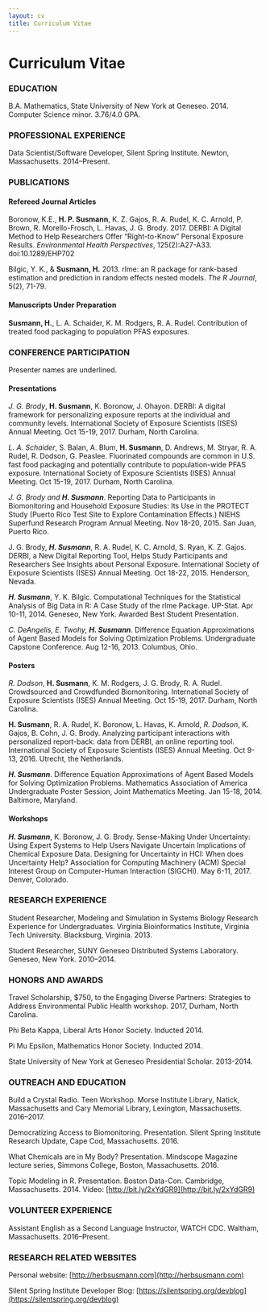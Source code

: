 ```yaml
---
layout: cv
title: Curriculum Vitae
---
```


# Curriculum Vitae

### EDUCATION

B.A. Mathematics, State University of New York at Geneseo. 2014. Computer Science minor. 3.76/4.0 GPA. 

### PROFESSIONAL EXPERIENCE

Data Scientist/Software Developer, Silent Spring Institute. Newton, Massachusetts. 2014–Present.

### PUBLICATIONS

#### Refereed Journal Articles
Boronow, K.E., **H. P. Susmann**, K. Z. Gajos, R. A. Rudel, K. C. Arnold, P. Brown, R. Morello-Frosch, L. Havas, J. G. Brody. 2017. DERBI: A Digital Method to Help Researchers Offer “Right-to-Know” Personal Exposure Results. <i>Environmental Health Perspectives</i>, 125(2):A27-A33. doi:10.1289/EHP702

Bilgic, Y. K., & **Susmann, H.** 2013. rlme: an R package for rank-based estimation and prediction in random effects nested models. <i>The R Journal</i>, 5(2), 71-79.

#### Manuscripts Under Preparation
**Susmann, H.**, L. A. Schaider, K. M. Rodgers, R. A. Rudel. Contribution of treated food packaging to population PFAS exposures.

### CONFERENCE PARTICIPATION
Presenter names are underlined.

#### Presentations
_J. G. Brody_, **H. Susmann**, K. Boronow, J. Ohayon. DERBI: A digital framework for personalizing exposure reports at the individual and community levels. International Society of Exposure Scientists (ISES) Annual Meeting. Oct 15-19, 2017. Durham, North Carolina.

_L. A. Schaider_, S. Balan, A. Blum, **H. Susmann**, D. Andrews, M. Stryar, R. A. Rudel, R. Dodson, G. Peaslee. Fluorinated compounds are common in U.S. fast food packaging and potentially contribute to population-wide PFAS exposure. International Society of Exposure Scientists (ISES) Annual Meeting. Oct 15-19, 2017. Durham, North Carolina.

_J. G. Brody and **H. Susmann**_. Reporting Data to Participants in Biomonitoring and Household Exposure Studies: Its Use in the PROTECT Study (Puerto Rico Test Site to Explore Contamination Effects.) NIEHS Superfund Research Program Annual Meeting. Nov 18-20, 2015. San Juan, Puerto Rico.

J. G. Brody, _**H. Susmann**_, R. A. Rudel, K. C. Arnold, S. Ryan, K. Z. Gajos. DERBI, a New Digital Reporting Tool, Helps Study Participants and Researchers See Insights about Personal Exposure. International Society of Exposure Scientists (ISES) Annual Meeting. Oct 18-22, 2015. Henderson, Nevada.

_**H. Susmann**_, Y. K. Bilgic. Computational Techniques for the Statistical Analysis of Big Data in R: A Case Study of the rlme Package. UP-Stat. Apr 10-11, 2014. Geneseo, New York. Awarded Best Student Presentation.

_C. DeAngelis, E. Twohy, **H. Susmann**_. Difference Equation Approximations of Agent Based Models for Solving Optimization Problems. Undergraduate Capstone Conference. Aug 12-16, 2013. Columbus, Ohio. 

#### Posters
_R. Dodson_, **H. Susmann**, K. M. Rodgers, J. G. Brody, R. A. Rudel. Crowdsourced and Crowdfunded Biomonitoring. International Society of Exposure Scientists (ISES) Annual Meeting. Oct 15-19, 2017. Durham, North Carolina.

**H. Susmann**, R. A. Rudel, K. Boronow, L. Havas, K. Arnold, _R. Dodson_, K. Gajos, B. Cohn, J. G. Brody. Analyzing participant interactions with personalized report-back: data from DERBI, an online reporting tool. International Society of Exposure Scientists (ISES) Annual Meeting. Oct 9-13, 2016. Utrecht, the Netherlands.

_**H. Susmann**_. Difference Equation Approximations of Agent Based Models for Solving Optimization Problems. Mathematics Association of America Undergraduate Poster Session, Joint Mathematics Meeting. Jan 15-18, 2014. Baltimore, Maryland.

#### Workshops
_**H. Susmann**_, K. Boronow, J. G. Brody. Sense-Making Under Uncertainty: Using Expert Systems to Help Users Navigate Uncertain Implications of Chemical Exposure Data. Designing for Uncertainty in HCI: When does Uncertainty Help? Association for Computing Machinery (ACM) Special Interest Group on Computer-Human Interaction (SIGCHI). May 6-11, 2017. Denver, Colorado.

### RESEARCH EXPERIENCE

Student Researcher, Modeling and Simulation in Systems Biology Research Experience for Undergraduates. Virginia Bioinformatics Institute, Virginia Tech University. Blacksburg, Virginia. 2013.

Student Researcher, SUNY Geneseo Distributed Systems Laboratory. Geneseo, New York. 2010–2014.

### HONORS AND AWARDS

Travel Scholarship, $750, to the Engaging Diverse Partners: Strategies to Address Environmental Public Health workshop. 2017, Durham, North Carolina.

Phi Beta Kappa, Liberal Arts Honor Society. Inducted 2014.

Pi Mu Epsilon, Mathematics Honor Society. Inducted 2014.

State University of New York at Geneseo Presidential Scholar. 2013-2014.

### OUTREACH AND EDUCATION

Build a Crystal Radio. Teen Workshop. Morse Institute Library, Natick, Massachusetts and Cary Memorial Library, Lexington, Massachusetts. 2016–2017.

Democratizing Access to Biomonitoring. Presentation. Silent Spring Institute Research Update, Cape Cod, Massachusetts. 2016.

What Chemicals are in My Body? Presentation. Mindscope Magazine lecture series, Simmons College, Boston, Massachusetts. 2016.

Topic Modeling in R. Presentation. Boston Data-Con. Cambridge, Massachusetts. 2014. Video: [http://bit.ly/2xYdGR9](http://bit.ly/2xYdGR9)

### VOLUNTEER EXPERIENCE

Assistant English as a Second Language Instructor, WATCH CDC. Waltham, Massachusetts. 2016–Present.

### RESEARCH RELATED WEBSITES

Personal website: [http://herbsusmann.com](http://herbsusmann.com)

Silent Spring Institute Developer Blog: [https://silentspring.org/devblog](https://silentspring.org/devblog)



